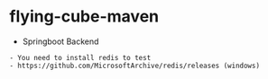 # flying-cube-maven
- Springboot Backend
```
- You need to install redis to test
- https://github.com/MicrosoftArchive/redis/releases (windows)
```


